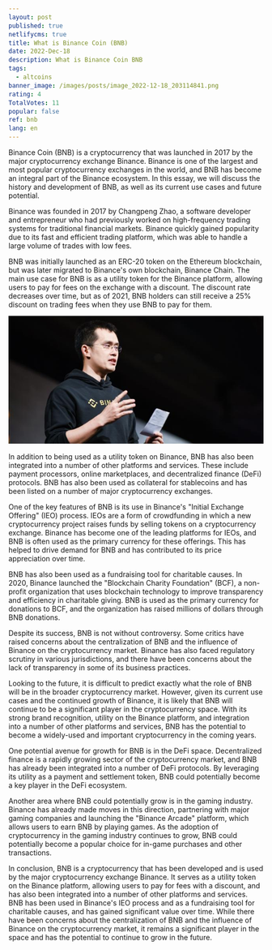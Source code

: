 ```yaml
---
layout: post
published: true
netlifycms: true
title: What is Binance Coin (BNB)
date: 2022-Dec-18
description: What is Binance Coin BNB
tags:
  - altcoins
banner_image: /images/posts/image_2022-12-18_203114841.png
rating: 4
TotalVotes: 11
popular: false
ref: bnb
lang: en
---
```

Binance Coin (BNB) is a cryptocurrency that was launched in 2017 by the major cryptocurrency exchange Binance. Binance is one of the largest and most popular cryptocurrency exchanges in the world, and BNB has become an integral part of the Binance ecosystem. In this essay, we will discuss the history and development of BNB, as well as its current use cases and future potential.

Binance was founded in 2017 by Changpeng Zhao, a software developer and entrepreneur who had previously worked on high-frequency trading systems for traditional financial markets. Binance quickly gained popularity due to its fast and efficient trading platform, which was able to handle a large volume of trades with low fees.

BNB was initially launched as an ERC-20 token on the Ethereum blockchain, but was later migrated to Binance's own blockchain, Binance Chain. The main use case for BNB is as a utility token for the Binance platform, allowing users to pay for fees on the exchange with a discount. The discount rate decreases over time, but as of 2021, BNB holders can still receive a 25% discount on trading fees when they use BNB to pay for them.

![Changpeng Zhao](/images/posts/image_2022-12-18_203513523.png "Changpeng Zhao")

In addition to being used as a utility token on Binance, BNB has also been integrated into a number of other platforms and services. These include payment processors, online marketplaces, and decentralized finance (DeFi) protocols. BNB has also been used as collateral for stablecoins and has been listed on a number of major cryptocurrency exchanges.

One of the key features of BNB is its use in Binance's "Initial Exchange Offering" (IEO) process. IEOs are a form of crowdfunding in which a new cryptocurrency project raises funds by selling tokens on a cryptocurrency exchange. Binance has become one of the leading platforms for IEOs, and BNB is often used as the primary currency for these offerings. This has helped to drive demand for BNB and has contributed to its price appreciation over time.

BNB has also been used as a fundraising tool for charitable causes. In 2020, Binance launched the "Blockchain Charity Foundation" (BCF), a non-profit organization that uses blockchain technology to improve transparency and efficiency in charitable giving. BNB is used as the primary currency for donations to BCF, and the organization has raised millions of dollars through BNB donations.

Despite its success, BNB is not without controversy. Some critics have raised concerns about the centralization of BNB and the influence of Binance on the cryptocurrency market. Binance has also faced regulatory scrutiny in various jurisdictions, and there have been concerns about the lack of transparency in some of its business practices.

Looking to the future, it is difficult to predict exactly what the role of BNB will be in the broader cryptocurrency market. However, given its current use cases and the continued growth of Binance, it is likely that BNB will continue to be a significant player in the cryptocurrency space. With its strong brand recognition, utility on the Binance platform, and integration into a number of other platforms and services, BNB has the potential to become a widely-used and important cryptocurrency in the coming years.

One potential avenue for growth for BNB is in the DeFi space. Decentralized finance is a rapidly growing sector of the cryptocurrency market, and BNB has already been integrated into a number of DeFi protocols. By leveraging its utility as a payment and settlement token, BNB could potentially become a key player in the DeFi ecosystem.

Another area where BNB could potentially grow is in the gaming industry. Binance has already made moves in this direction, partnering with major gaming companies and launching the "Binance Arcade" platform, which allows users to earn BNB by playing games. As the adoption of cryptocurrency in the gaming industry continues to grow, BNB could potentially become a popular choice for in-game purchases and other transactions.

In conclusion, BNB is a cryptocurrency that has been developed and is used by the major cryptocurrency exchange Binance. It serves as a utility token on the Binance platform, allowing users to pay for fees with a discount, and has also been integrated into a number of other platforms and services. BNB has been used in Binance's IEO process and as a fundraising tool for charitable causes, and has gained significant value over time. While there have been concerns about the centralization of BNB and the influence of Binance on the cryptocurrency market, it remains a significant player in the space and has the potential to continue to grow in the future.